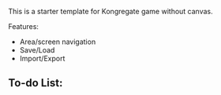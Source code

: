 This is a starter template for Kongregate game without canvas.

Features:
- Area/screen navigation
- Save/Load
- Import/Export

To-do List:
- 
